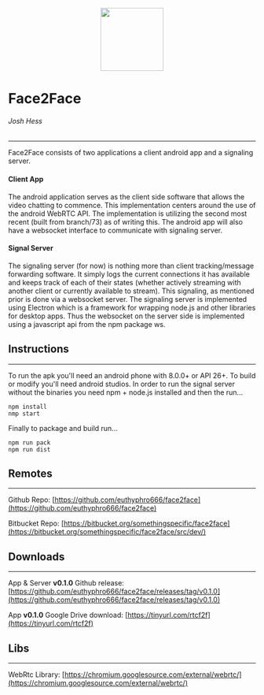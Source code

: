 <p align="center">
    <img src="https://media.giphy.com/media/XHXJuVxMEEl9trucYE/giphy.gif" width="128" height="128" />
<p align="center">

# Face2Face 
###### Josh Hess

---
Face2Face consists of two applications a client android app and a signaling server.

#### Client App
The android application serves as the client side software that allows the video chatting to commence. 
This implementation centers around the use of the android WebRTC API.
The implementation is utilizing the second most recent (built from branch/73) as of writing this.
The android app will also have a websocket interface to communicate with signaling server.

#### Signal Server
The signaling server (for now) is nothing more than client tracking/message forwarding software.
It simply logs the current connections it has available and keeps track of each of their states
(whether actively streaming with another client or currently available to stream). This signaling, as mentioned prior is done via a websocket server. The signaling server is implemented using Electron which is a framework for wrapping
node.js and other libraries for desktop apps. Thus the websocket on the server side is implemented using a javascript api from the
npm package ws.

## Instructions
---
To run the apk you'll need an android phone with 8.0.0+ or API 26+. To build or modify you'll need android studios.
In order to run the signal server without the binaries you need npm + node.js installed and then the run...

```
npm install
nmp start
```
Finally to package and build run...

```
npm run pack
npm run dist
```


## Remotes
---
Github Repo: 
[https://github.com/euthyphro666/face2face](https://github.com/euthyphro666/face2face)

Bitbucket Repo: 
[https://bitbucket.org/somethingspecific/face2face](https://bitbucket.org/somethingspecific/face2face/src/dev/)

## Downloads
---
App & Server **v0.1.0** Github release: 
[https://github.com/euthyphro666/face2face/releases/tag/v0.1.0](https://github.com/euthyphro666/face2face/releases/tag/v0.1.0)

App **v0.1.0** Google Drive download: 
[https://tinyurl.com/rtcf2f](https://tinyurl.com/rtcf2f)

## Libs
---
WebRtc Library:
[https://chromium.googlesource.com/external/webrtc/](https://chromium.googlesource.com/external/webrtc/)
